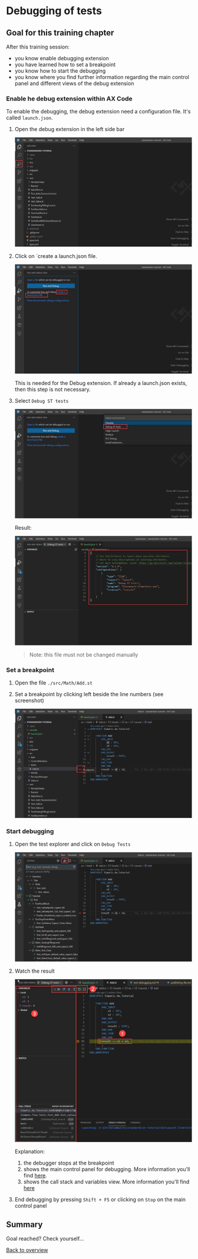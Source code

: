 # Debugging of tests

## Goal for this training chapter

After this training session:

- you know enable debugging extension
- you have learned how to set a breakpoint
- you know how to start the debugging
- you know where you find further information regarding the main control panel and different views of the debug extension

### Enable he debug extension within AX Code

To enable the debugging, the debug extension need a configuration file. It's called `launch.json`.

1. Open the debug extension in the left side bar

    ![debug](./doc/images/../../images/dbgext.png)

1. Click on `create a launch.json file.

    ![debug](./doc/images/../../images/dbglaunch.png)

    This is needed for the Debug extension. If already a launch.json exists, then this step is not necessary.

1. Select `Debug ST tests`

    ![debug](./doc/images/../../images/dbgdbg.png)

    Result:

    ![debug](./doc/images/../../images/dbglaunchcontent.png)

    >Note: this file must not be changed manually

### Set a breakpoint

1. Open the file `./src/Math/Add.st`

1. Set a breakpoint by clicking left beside the line numbers (see screenshot)

    ![debug](./doc/images/../../images/dbgbreakpoint.png)

### Start debugging

1. Open the test explorer and click on `Debug Tests`

    ![debug](./doc/images/../../images/dbgstart.png)

1. Watch the result

    ![debug](./doc/images/../../images/dbgrun2.png)

    Explanation:

    1. the debugger stops at the breakpoint
    2. shows the main control panel for debugging. More information you'll find  [here](https://console.prod.ax.siemens.cloud/docs/axcode/debugging-unit-tests#main-controls).
    3. shows the call stack and variables view. More information you'll find [here](https://console.prod.ax.siemens.cloud/docs/axcode/debugging-unit-tests#call-stack)

1. End debugging by pressing `Shift + F5` or clicking on `Stop` on the main control panel

## Summary

Goal reached? Check yourself...

[Back to overview](./../README.md)